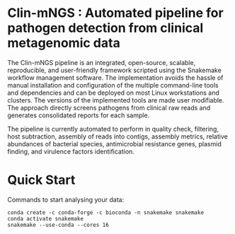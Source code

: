 # Clin-mNGS : Automated pipeline for pathogen detection from clinical metagenomic data


The Clin-mNGS pipeline is an integrated, open-source, scalable, reproducible, and user-friendly framework scripted using
the Snakemake workflow management software. The implementation avoids the hassle of manual installation and configuration of the multiple
command-line tools and dependencies and can be deployed on most Linux workstations and clusters. The versions of the implemented tools are made user modifiable. The approach directly screens pathogens from clinical raw reads and generates consolidated reports for each sample.

The pipeline is currently automated to perform in quality check, filtering, host subtraction, assembly of reads into contigs, assembly metrics, relative abundances of bacterial species, antimicrobial resistance genes, plasmid finding, and virulence factors identification. 


# Quick Start

Commands to start analysing your data:

    conda create -c conda-forge -c bioconda -n snakemake snakemake      
    conda activate snakemake
    snakemake --use-conda --cores 16
    
    



